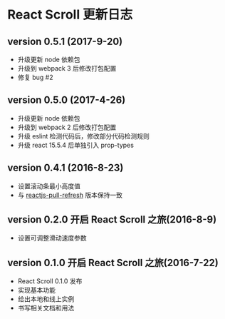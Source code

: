 # React Scroll 更新日志

## version 0.5.1  (2017-9-20)

* 升级更新 node 依赖包
* 升级到 webpack 3 后修改打包配置
* 修复 bug #2

## version 0.5.0  (2017-4-26)

* 升级更新 node 依赖包
* 升级到 webpack 2 后修改打包配置
* 升级 eslint 检测代码后，修改部分代码检测规则
* 升级 react 15.5.4 后单独引入 prop-types 

## version 0.4.1  (2016-8-23)

* 设置滚动条最小高度值
* 与 [reactjs-pull-refresh](https://www.npmjs.com/package/reactjs-pull-refresh) 版本保持一致

## version 0.2.0  开启 React Scroll 之旅(2016-8-9)

* 设置可调整滑动速度参数

## version 0.1.0  开启 React Scroll 之旅(2016-7-22)

* React Scroll 0.1.0 发布
* 实现基本功能
* 给出本地和线上实例
* 书写相关文档和用法


